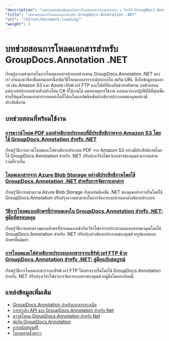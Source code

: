 ```yaml
---
"description": "บทช่วยสอนทีละขั้นตอนในการโหลดเอกสารจากแหล่งต่าง ๆ โดยใช้ GroupDocs.Annotation สำหรับ .NET"
"title": "บทช่วยสอนการโหลดเอกสารสำหรับ GroupDocs.Annotation .NET"
"url": "/th/net/document-loading/"
"weight": 3
---
```


# บทช่วยสอนการโหลดเอกสารสำหรับ GroupDocs.Annotation .NET

เรียนรู้ความสามารถในการโหลดเอกสารด้วยบทช่วยสอน GroupDocs.Annotation .NET ของเรา คำแนะนำทีละขั้นตอนเหล่านี้สาธิตวิธีโหลดเอกสารจากดิสก์ภายใน สตรีม URL ที่เก็บข้อมูลบนคลาวด์ เช่น Amazon S3 และ Azure เซิร์ฟเวอร์ FTP และไฟล์ที่ป้องกันด้วยรหัสผ่าน บทช่วยสอนแต่ละบทประกอบด้วยตัวอย่างโค้ด C# ที่ใช้งานได้ หมายเหตุการใช้งาน และแนวทางปฏิบัติที่ดีที่สุดเพื่อช่วยให้คุณโหลดเอกสารจากแหล่งใดก็ได้ลงในแอปพลิเคชันคำอธิบายประกอบของคุณอย่างมีประสิทธิภาพ

## บทช่วยสอนที่พร้อมใช้งาน

### [การดาวน์โหลด PDF และคำอธิบายประกอบที่มีประสิทธิภาพจาก Amazon S3 โดยใช้ GroupDocs.Annotation สำหรับ .NET](./download-annotate-pdfs-s3-groupdocs-dotnet/)
เรียนรู้วิธีการดาวน์โหลดและใส่คำอธิบายประกอบ PDF จาก Amazon S3 อย่างมีประสิทธิภาพโดยใช้ GroupDocs.Annotation สำหรับ .NET ปรับปรุงเวิร์กโฟลว์เอกสารของคุณด้วยการผสานรวมที่ราบรื่น

### [โหลดเอกสารจาก Azure Blob Storage อย่างมีประสิทธิภาพโดยใช้ GroupDocs.Annotation .NET สำหรับการจัดการเอกสาร](./load-documents-azure-blob-groupdocs-annotation-dotnet/)
เรียนรู้วิธีการผสานรวม Azure Blob Storage กับแอปพลิเคชัน .NET ของคุณอย่างราบรื่นโดยใช้ GroupDocs.Annotation ปรับปรุงความสามารถในการจัดการเอกสารและคำอธิบายประกอบ

### [วิธีการโหลดแบบอักษรที่กำหนดเองใน GroupDocs.Annotation สำหรับ .NET: คู่มือที่ครอบคลุม](./master-custom-font-loading-groupdocs-annotation-dotnet/)
เรียนรู้วิธีการผสานรวมแบบอักษรที่กำหนดเองเข้ากับเวิร์กโฟลว์การประมวลผลเอกสารของคุณโดยใช้ GroupDocs.Annotation สำหรับ .NET ปรับปรุงคำอธิบายประกอบของคุณด้วยรูปแบบแบบอักษรที่แม่นยำ

### [การโหลดและใส่คำอธิบายประกอบเอกสารจากเซิร์ฟเวอร์ FTP ด้วย GroupDocs.Annotation สำหรับ .NET: คู่มือฉบับสมบูรณ์](./groupdocs-annotation-net-load-from-ftp/)
เรียนรู้วิธีการโหลดเอกสารจากเซิร์ฟเวอร์ FTP ได้อย่างราบรื่นโดยใช้ GroupDocs.Annotation สำหรับ .NET ปรับปรุงเวิร์กโฟลว์การจัดการเอกสารของคุณด้วยคู่มือโดยละเอียดนี้

## แหล่งข้อมูลเพิ่มเติม

- [GroupDocs.Annotation สำหรับเอกสารทางเน็ต](https://docs.groupdocs.com/annotation/net/)
- [การอ้างอิง API ของ GroupDocs.Annotation สำหรับ Net](https://reference.groupdocs.com/annotation/net/)
- [ดาวน์โหลด GroupDocs.Annotation สำหรับ Net](https://releases.groupdocs.com/annotation/net/)
- [ฟอรั่ม GroupDocs.Annotation](https://forum.groupdocs.com/c/annotation)
- [การสนับสนุนฟรี](https://forum.groupdocs.com/)
- [ใบอนุญาตชั่วคราว](https://purchase.groupdocs.com/temporary-license/)
